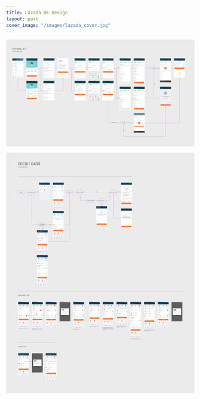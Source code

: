 ```yaml
---
title: Lazada UE Design
layout: post
cover_image: "/images/lazada_cover.jpg"
---
```

![](/images/lazada1.jpg)

![](/images/lazada2.jpg)
